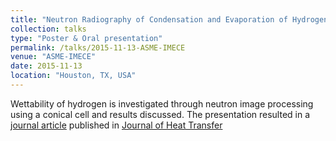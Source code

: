 ```yaml
---
title: "Neutron Radiography of Condensation and Evaporation of Hydrogen in a Cryogenic Condition"
collection: talks
type: "Poster & Oral presentation"
permalink: /talks/2015-11-13-ASME-IMECE
venue: "ASME-IMECE"
date: 2015-11-13
location: "Houston, TX, USA"
---
```


Wettability of hydrogen is investigated through neutron image processing using a conical cell and results discussed. The presentation resulted in a [journal article](http://kishanbellur.github.io/files/konduru_2016.pdf) published in [Journal of Heat Transfer](https://journaltool.asme.org/home/JournalDescriptions.cfm?JournalID=10#)

